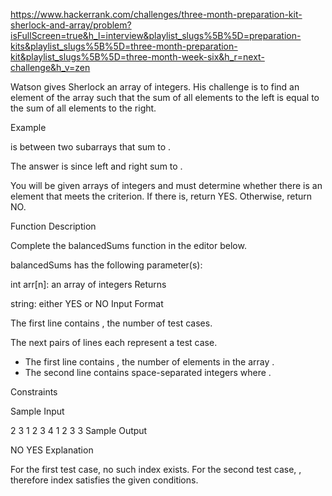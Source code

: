 https://www.hackerrank.com/challenges/three-month-preparation-kit-sherlock-and-array/problem?isFullScreen=true&h_l=interview&playlist_slugs%5B%5D=preparation-kits&playlist_slugs%5B%5D=three-month-preparation-kit&playlist_slugs%5B%5D=three-month-week-six&h_r=next-challenge&h_v=zen

Watson gives Sherlock an array of integers. His challenge is to find an element of the array such that the sum of all elements to the left is equal to the sum of all elements to the right.

Example

is between two subarrays that sum to .

The answer is since left and right sum to .

You will be given arrays of integers and must determine whether there is an element that meets the criterion. If there is, return YES. Otherwise, return NO.

Function Description

Complete the balancedSums function in the editor below.

balancedSums has the following parameter(s):

int arr[n]: an array of integers
Returns

string: either YES or NO
Input Format

The first line contains , the number of test cases.

The next pairs of lines each represent a test case.

- The first line contains , the number of elements in the array .
- The second line contains space-separated integers where .

Constraints

Sample Input

2
3
1 2 3
4
1 2 3 3
Sample Output

NO
YES
Explanation

For the first test case, no such index exists.
For the second test case, , therefore index satisfies the given conditions.
